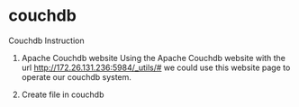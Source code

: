 # couchdb


Couchdb Instruction


1. Apache Couchdb website
Using the Apache Couchdb website with the url http://172.26.131.236:5984/_utils/#
we could use this website page to operate our couchdb system.


2. Create file in couchdb

